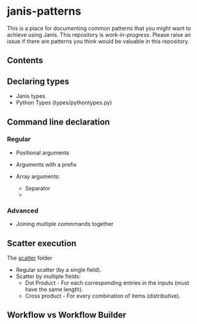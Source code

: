 # janis-patterns

This is a place for documenting common patterns that you might want to achieve using Janis. This repository is _work-in-progress_. Please raise an issue if there are patterns you think would be valuable in this repository.

## Contents

<Generate this later>

## Declaring types

- Janis types
- Python Types (types/pythontypes.py)



## Command line declaration

### Regular

- Positional arguments
- Arguments with a prefix

- Array arguments:
    - Separator
    - 

### Advanced

- Joining multiple commmands together

## Scatter execution

The [scatter](#https://github.com/PMCC-BioinformaticsCore/janis-patterns/blob/master/scatter) folder 

- Regular scatter (by a single field).
- Scatter by multiple fields:
    - Dot Product - For each corresponding entries in the inputs (must have the same length).
    - Cross product - For every combination of items (distributive).


## Workflow vs Workflow Builder